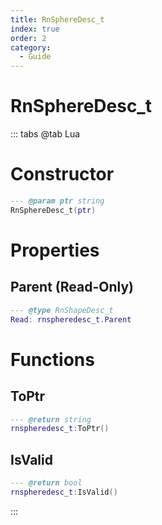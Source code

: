 ```yaml
---
title: RnSphereDesc_t
index: true
order: 2
category:
  - Guide
---
```


# RnSphereDesc_t

::: tabs
@tab Lua
# Constructor
```lua
--- @param ptr string
RnSphereDesc_t(ptr)
```
# Properties
## Parent (Read-Only)
```lua
--- @type RnShapeDesc_t
Read: rnspheredesc_t.Parent
```
# Functions
## ToPtr
```lua
--- @return string
rnspheredesc_t:ToPtr()
```
## IsValid
```lua
--- @return bool
rnspheredesc_t:IsValid()
```

:::